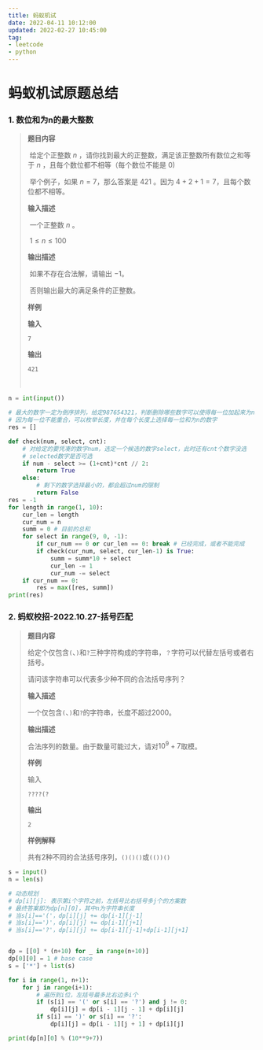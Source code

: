 ```yaml
---
title: 蚂蚁机试
date: 2022-04-11 10:12:00
updated: 2022-02-27 10:45:00
tag:
- leetcode
- python
---
```


# 蚂蚁机试原题总结

### 1. 数位和为n的最大整数

> **题目内容**
>
> ​	给定个正整数 $n$ ，请你找到最大的正整数，满足该正整数所有数位之和等于 $n$ ，且每个数位都不相等（每个数位不能是 0)
>
> ​	举个例子，如果 $n=7$，那么答案是 $421$ 。因为 $4+2+1=7$，且每个数位都不相等。
>
> **输入描述**
>
> ​	一个正整数 $n$ 。
>
> ​	$1≤n≤100$
>
> **输出描述**
>
> ​	如果不存在合法解，请输出 −1。
>
> ​	否则输出最大的满足条件的正整数。
>
> **样例**
>
> **输入**
>
> ```none
> 7
> ```
>
> **输出**
>
> ```none
> 421
> ```
>
> ​	
>

```python
n = int(input())

# 最大的数字一定为倒序排列，给定987654321，判断删除哪些数字可以使得每一位加起来为n
# 因为每一位不能重合，可以枚举长度，并在每个长度上选择每一位和为n的数字
res = []

def check(num, select, cnt):
    # 对给定的要凭凑的数字num，选定一个候选的数字select，此时还有cnt个数字没选
    # selected数字是否可选
    if num - select >= (1+cnt)*cnt // 2:
        return True
    else: 
        # 剩下的数字选择最小的，都会超过num的限制
        return False
res = -1
for length in range(1, 10):
    cur_len = length
    cur_num = n
    summ = 0 # 目前的总和
    for select in range(9, 0, -1):
        if cur_num == 0 or cur_len == 0: break # 已经完成，或者不能完成
        if check(cur_num, select, cur_len-1) is True:
            summ = summ*10 + select
            cur_len -= 1
            cur_num -= select
    if cur_num == 0:
        res = max([res, summ])
print(res)
```

### 2. 蚂蚁校招-2022.10.27-括号匹配

> **题目内容**
>
> 给定个仅包含`(`、`)`和`?`三种字符构成的字符串，`？`字符可以代替左括号或者右括号。
>
> 请问该字符串可以代表多少种不同的合法括号序列？
>
> **输入描述**
>
> 一个仅包含`(`、`)`和`?`的字符串，长度不超过2000。
>
> **输出描述**
>
> 合法序列的数量。由于数量可能过大，请对$10^9+7$取模。
>
> **样例**
>
> 输入
> ```
> ????(?
> ```
>
> **输出**
>
> ```
> 2
> ```
>
> **样例解释**
>
> 共有2种不同的合法括号序列，`()()()`或`(())()`

```python
s = input()
n = len(s)

# 动态规划
# dp[i][j]: 表示第i个字符之前，左括号比右括号多j个的方案数
# 最终答案即为dp[n][0]，其中n为字符串长度
# 当s[i]=='('，dp[i][j] += dp[i-1][j-1]
# 当s[i]==')'，dp[i][j] += dp[i-1][j+1]
# 当s[i]=='?'，dp[i][j] += dp[i-1][j-1]+dp[i-1][j+1]


dp = [[0] * (n+10) for _ in range(n+10)]
dp[0][0] = 1 # base case
s = ['*'] + list(s)

for i in range(1, n+1):
    for j in range(i+1):
        # 遍历到i位，左括号最多比右边多i个
        if (s[i] == '(' or s[i] == '?') and j != 0:
            dp[i][j] = dp[i - 1][j - 1] + dp[i][j]
        if s[i] == ')' or s[i] == '?':
            dp[i][j] = dp[i - 1][j + 1] + dp[i][j]

print(dp[n][0] % (10**9+7))

```

